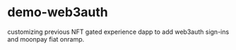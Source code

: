 # demo-web3auth
customizing previous NFT gated experience dapp to add web3auth sign-ins and moonpay fiat onramp.
